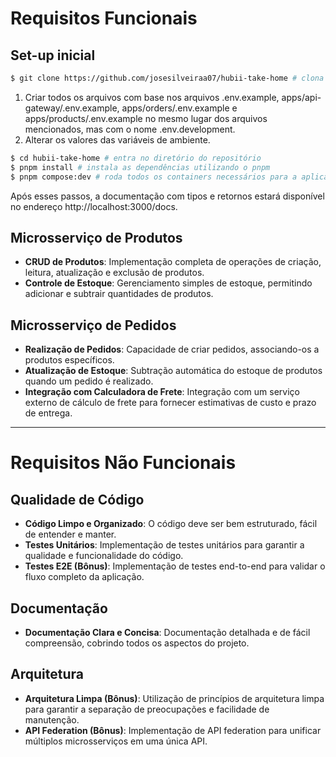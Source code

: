 # Requisitos Funcionais

## Set-up inicial

```bash
$ git clone https://github.com/josesilveiraa07/hubii-take-home # clona o repositório
```

1. Criar todos os arquivos com base nos arquivos .env.example, apps/api-gateway/.env.example, apps/orders/.env.example e apps/products/.env.example
   no mesmo lugar dos arquivos mencionados, mas com o nome .env.development.
2. Alterar os valores das variáveis de ambiente.

```bash
$ cd hubii-take-home # entra no diretório do repositório
$ pnpm install # instala as dependências utilizando o pnpm
$ pnpm compose:dev # roda todos os containers necessários para a aplicação subir
```

Após esses passos, a documentação com tipos e retornos estará disponível no endereço http://localhost:3000/docs.

## Microsserviço de Produtos

- **CRUD de Produtos**: Implementação completa de operações de criação, leitura, atualização e exclusão de produtos.
- **Controle de Estoque**: Gerenciamento simples de estoque, permitindo adicionar e subtrair quantidades de produtos.

## Microsserviço de Pedidos

- **Realização de Pedidos**: Capacidade de criar pedidos, associando-os a produtos específicos.
- **Atualização de Estoque**: Subtração automática do estoque de produtos quando um pedido é realizado.
- **Integração com Calculadora de Frete**: Integração com um serviço externo de cálculo de frete para fornecer estimativas de custo e prazo de entrega.

---

# Requisitos Não Funcionais

## Qualidade de Código

- **Código Limpo e Organizado**: O código deve ser bem estruturado, fácil de entender e manter.
- **Testes Unitários**: Implementação de testes unitários para garantir a qualidade e funcionalidade do código.
- **Testes E2E (Bônus)**: Implementação de testes end-to-end para validar o fluxo completo da aplicação.

## Documentação

- **Documentação Clara e Concisa**: Documentação detalhada e de fácil compreensão, cobrindo todos os aspectos do projeto.

## Arquitetura

- **Arquitetura Limpa (Bônus)**: Utilização de princípios de arquitetura limpa para garantir a separação de preocupações e facilidade de manutenção.
- **API Federation (Bônus)**: Implementação de API federation para unificar múltiplos microsserviços em uma única API.
